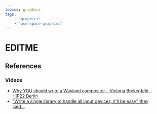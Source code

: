 ```yaml
---
topics: graphics
tags:
    - "graphics"
    - "userspace-graphics"
---
```


# EDITME

## References

### Videos

- [Why YOU should write a Wayland compositor – Victoria Brekenfeld – HiP22 Berlin](https://youtu.be/FUif2GxwgBc)
- ["Write a single library to handle all input devices, it'll be easy" they said...](https://youtu.be/HllUoT_WE7Y)
